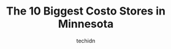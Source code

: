 ---
layout: ampstory
image: https://i0.wp.com/paketmu.com/wp-content/uploads/2023/06/costco-business-center-0-in-minnesota-1686368235.jpeg?resize=640,853
author: techidn
featured: false
description: Explore the diverse Costo Store scene in Minnesota, home to an incredible selection of 10 establishments catering to every taste. Whether youre in search of iconic favorites or undiscovered
title: The 10 Biggest Costo Stores in Minnesota
cover:
   title: The 10 Biggest Costo Stores in Minnesota
   subtitle: RICKPATE
   background: https://paketmu.com/wp-content/uploads/2023/06/costco-business-center-0-in-minnesota-1686368235.jpeg

pages: 
 - layout: thirds
   top: <h1>#1 Costco Wholesale</h1>
   bottom: "<p>This Costco (St. Louis Park, MN)...like the others...is often busy. The parking lot at this location isnt very user friendly...it has a weird right turn at the main entr</p>"
   background: https://paketmu.com/wp-content/uploads/2023/06/costco-business-center-1-in-minnesota-1686368235.jpeg
   backgroundblur: true
 - layout: thirds
   top: <h1>#2 Costco Wholesale</h1>
   bottom: "<p>I love Costco. This store was nice but as Ive seen with a number of them, they have a lot of inventory in the aisles of the frozen section. Unsure why this happens excep</p>"
   background: https://paketmu.com/wp-content/uploads/2023/06/costco-business-center-2-in-minnesota-1686368236.jpeg
   cta:
      link: https://paketmu.com/the-10-biggest-costo-stores-in-minnesota/
      text: The 10 Biggest Costo Stores in Minnesota
 - layout: thirds
   top: <h1>#3 Costco Wholesale</h1>
   bottom: "<p>Corporate needs to take a look at how this stores in the area  are staffed and laid out.Its Saturday April 15 at 4-45pm. They have this store set up so ONLY 3  GIANT lin</p>"
   background: https://paketmu.com/wp-content/uploads/2023/06/costco-business-center-3-in-minnesota-1686368237.jpeg
   cta:
      link: https://paketmu.com/the-10-biggest-costo-stores-in-minnesota/
      text: The 10 Biggest Costo Stores in Minnesota
 - layout: thirds
   top: <h1>#4 Costco Wholesale</h1>
   bottom: "<p>12011 Technology Dr., Eden Prairie, MN 55344, United States</p>"
   background: https://images.unsplash.com/photo-1632260260864-caf7fde5ec36?ixlib=rb-4.0.3&ixid=MnwxMjA3fDB8MHxwaG90by1wYWdlfHx8fGVufDB8fHx8&auto=format&fit=crop&w=640&h=853&q=80
   cta:
      link: https://paketmu.com/the-10-biggest-costo-stores-in-minnesota/
      text: The 10 Biggest Costo Stores in Minnesota
 - layout: thirds
   top: <h1>#5 Costco Wholesale</h1>
   bottom: "<p>11330 Fountains Dr, Maple Grove, MN 55369, United States</p>"
   background: https://images.unsplash.com/photo-1609083590460-7b8cc0ca65f8?ixlib=rb-4.0.3&ixid=MnwxMjA3fDB8MHxwaG90by1wYWdlfHx8fGVufDB8fHx8&auto=format&fit=crop&w=640&h=853&q=80
   cta:
      link: https://paketmu.com/the-10-biggest-costo-stores-in-minnesota/
      text: The 10 Biggest Costo Stores in Minnesota
 - layout: thirds
   top: <h1>#6 Costco Wholesale</h1>
   bottom: "<p>12547 Riverdale Blvd, Coon Rapids, MN 55448, United States</p>"
   background: https://images.unsplash.com/photo-1489694553447-4c9339da310d?ixlib=rb-4.0.3&ixid=MnwxMjA3fDB8MHxwaG90by1wYWdlfHx8fGVufDB8fHx8&auto=format&fit=crop&w=640&h=853&q=80
   cta:
      link: https://paketmu.com/the-10-biggest-costo-stores-in-minnesota/
      text: The 10 Biggest Costo Stores in Minnesota
 - layout: thirds
   top: <h1>#7 Costco Wholesale</h1>
   bottom: "<p>7070 Tamarack Rd, Woodbury, MN 55125, United States</p>"
   background: https://images.unsplash.com/photo-1489648022186-8f49310909a0?ixlib=rb-4.0.3&ixid=MnwxMjA3fDB8MHxwaG90by1wYWdlfHx8fGVufDB8fHx8&auto=format&fit=crop&w=640&h=853&q=80
   cta:
      link: https://paketmu.com/the-10-biggest-costo-stores-in-minnesota/
      text: The 10 Biggest Costo Stores in Minnesota
 - layout: thirds
   middle: Continue reading...
   background: https://images.unsplash.com/photo-1602536052359-ef94c21c5948?ixlib=rb-4.0.3&ixid=MnwxMjA3fDB8MHxwaG90by1wYWdlfHx8fGVufDB8fHx8&auto=format&fit=crop&w=640&h=853&q=80
   cta:
      link: https://paketmu.com/the-10-biggest-costo-stores-in-minnesota/
      text: The 10 Biggest Costo Stores in Minnesota
      
---